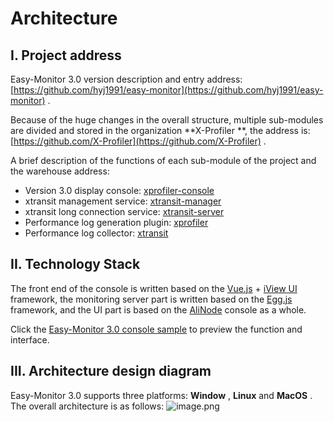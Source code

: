 # Architecture

## I. Project address

Easy-Monitor 3.0 version description and entry address: [https://github.com/hyj1991/easy-monitor](https://github.com/hyj1991/easy-monitor) .

Because of the huge changes in the overall structure, multiple sub-modules are divided and stored in the organization \*\*X-Profiler \*\*, the address is: [https://github.com/X-Profiler](https://github.com/X-Profiler) .

A brief description of the functions of each sub-module of the project and the warehouse address:

-   Version 3.0 display console: [xprofiler-console](https://github.com/X-Profiler/xprofiler-console)
-   xtransit management service: [xtransit-manager](https://github.com/X-Profiler/xtransit-manager)
-   xtransit long connection service: [xtransit-server](https://github.com/X-Profiler/xtransit-server)
-   Performance log generation plugin: [xprofiler](https://github.com/X-Profiler/xprofiler)
-   Performance log collector: [xtransit](https://github.com/X-Profiler/xtransit)

## II. Technology Stack

The front end of the console is written based on the [Vue.js](https://vuejs.org/) + [iView UI](https://github.com/view-design/ViewUI) framework, the monitoring server part is written based on the [Egg.js](https://eggjs.org/) framework, and the UI part is based on the [AliNode](https://node.console.aliyun.com/) console as a whole.

Click the [Easy-Monitor 3.0 console sample](http://www.devtoolx.com/easy-monitor) to preview the function and interface.

## III. Architecture design diagram

Easy-Monitor 3.0 supports three platforms: **Window** , **Linux** and **MacOS** . The overall architecture is as follows: ![image.png](https://cdn.nlark.com/yuque/0/2020/png/155185/1590935827983-bea9fd78-7f10-47dd-9304-8c63ef63656a.png#align=left&display=inline&height=490&margin=%5Bobject%20Object%5D&name=image.png&originHeight=928&originWidth=1666&size=141099&status=done&style=none&width=880)
